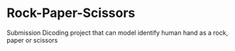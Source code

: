 # Rock-Paper-Scissors
Submission Dicoding project that can model identify human hand as a rock, paper or scissors
